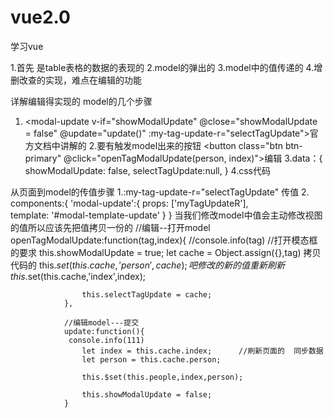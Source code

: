 # vue2.0
学习vue

1.首先 是table表格的数据的表现的
2.model的弹出的
3.model中的值传递的
4.增删改查的实现，难点在编辑的功能


详解编辑得实现的
model的几个步骤
1. <modal-update v-if="showModalUpdate" @close="showModalUpdate = false"  @update="update()"  :my-tag-update-r="selectTagUpdate"></modal-update>官方文档中讲解的
2.要有触发model出来的按钮 <button class="btn  btn-primary"  @click="openTagModalUpdate(person, index)">编辑</button>
3.data：{
               showModalUpdate: false,
                selectTagUpdate:null,
}
4.css代码


从页面到model的传值步骤
1.:my-tag-update-r="selectTagUpdate"  传值
2. components:{
                'modal-update':{
                    props: ['myTagUpdateR'],           
                    template: '#modal-template-update'
                }
            }
当我们修改model中值会主动修改视图的值所以应该先把值拷贝一份的
       //编辑--打开model
                openTagModalUpdate:function(tag,index){
                    //console.info(tag)
                    //打开模态框的要求
                    this.showModalUpdate = true;
                    let cache = Object.assign({},tag)    拷贝代码的
                    this.$set(this.cache,'person',cache);    吧修改的新的值重新刷新
                    this.$set(this.cache,'index',index);

                    this.selectTagUpdate = cache;
                },

                //编辑model---提交
                update:function(){
                 console.info(111)
                    let index = this.cache.index;      //刷新页面的  同步数据
                    let person = this.cache.person;

                    this.$set(this.people,index,person);

                    this.showModalUpdate = false;
                }
